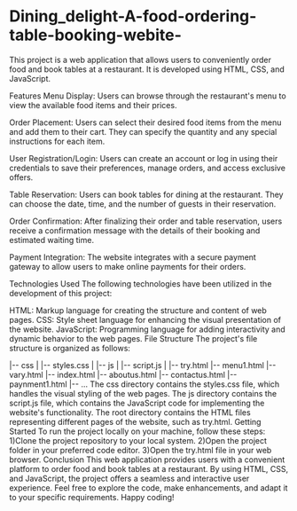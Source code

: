 # Dining_delight-A-food-ordering-table-booking-webite-
This project is a web application that allows users to conveniently order food and book tables at a restaurant. It is developed using HTML, CSS, and JavaScript.

Features
Menu Display: Users can browse through the restaurant's menu to view the available food items and their prices.

Order Placement: Users can select their desired food items from the menu and add them to their cart. They can specify the quantity and any special instructions for each item.

User Registration/Login: Users can create an account or log in using their credentials to save their preferences, manage orders, and access exclusive offers.

Table Reservation: Users can book tables for dining at the restaurant. They can choose the date, time, and the number of guests in their reservation.

Order Confirmation: After finalizing their order and table reservation, users receive a confirmation message with the details of their booking and estimated waiting time.

Payment Integration: The website integrates with a secure payment gateway to allow users to make online payments for their orders.

Technologies Used
The following technologies have been utilized in the development of this project:

HTML: Markup language for creating the structure and content of web pages.
CSS: Style sheet language for enhancing the visual presentation of the website.
JavaScript: Programming language for adding interactivity and dynamic behavior to the web pages.
File Structure
The project's file structure is organized as follows:


|-- css
|   |-- styles.css
|
|-- js
|   |-- script.js
|
|-- try.html
|-- menu1.html
|-- vary.html
|-- index.html
|-- aboutus.html
|-- contactus.html
|-- paynment1.html
|-- ...
The css directory contains the styles.css file, which handles the visual styling of the web pages.
The js directory contains the script.js file, which contains the JavaScript code for implementing the website's functionality.
The root directory contains the HTML files representing different pages of the website, such as try.html.
Getting Started
To run the project locally on your machine, follow these steps:
1)Clone the project repository to your local system.
2)Open the project folder in your preferred code editor.
3)Open the try.html file in your web browser.
Conclusion
This web application provides users with a convenient platform to order food and book tables at a restaurant. By using HTML, CSS, and JavaScript, the project offers a seamless and interactive user experience. Feel free to explore the code, make enhancements, and adapt it to your specific requirements. Happy coding!

